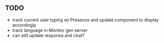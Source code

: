 ## TODO
<!-- * remove channel.leave() ? -->
* track current user typing w/ Presence and update component to display accordingly
* track language in Monitor gen server
* can still update response and chat?

